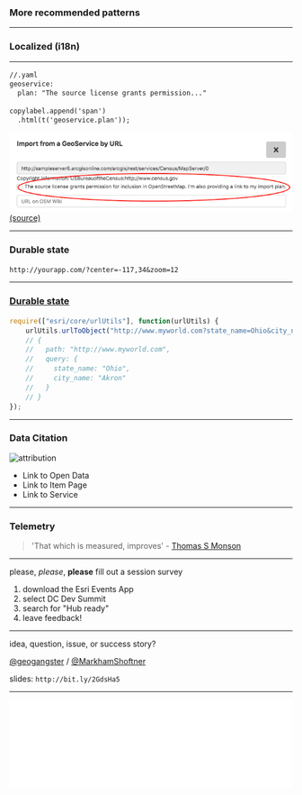 <!-- .slide: data-background="img/bg-7.png" -->

### More recommended patterns

---

<!-- .slide: data-background="img/bg-7.png" -->

### Localized (i18n)

---

<!-- .slide: data-background="img/bg-7.png" -->

```
//.yaml
geoservice:
  plan: "The source license grants permission..."

copylabel.append('span')
  .html(t('geoservice.plan'));
```

![localized](./localized.png)<br>
[(source)](https://github.com/mapmeld/iD/blob/98703e8c67b3d821fb27b66606b2b328955ed5dc/modules/ui/map_data.js#L562-L563)

---

<!-- .slide: data-background="img/bg-7.png" -->

### Durable state

`http://yourapp.com/?center=-117,34&zoom=12`

---

### [Durable state](https://developers.arcgis.com/javascript/latest/api-reference/esri-core-urlUtils.html)

```js
require(["esri/core/urlUtils"], function(urlUtils) {
    urlUtils.urlToObject("http://www.myworld.com?state_name=Ohio&city_name=Akron")
    // {
    //   path: "http://www.myworld.com",
    //   query: {
    //     state_name: "Ohio",
    //     city_name: "Akron"
    //   }
    // }
});

```

---

<!-- .slide: data-background="img/bg-7.png" -->

### Data Citation

<img alt="attribution" style='width:60%;' src="https://cloud.githubusercontent.com/assets/1218/24055897/3fcae98c-0b18-11e7-86c3-9cc55f0d0b44.png">

- Link to Open Data
- Link to Item Page
- Link to Service

---

<!-- .slide: data-background="img/bg-7.png" -->

### Telemetry

> 'That which is measured, improves' - [Thomas S Monson](https://english.stackexchange.com/questions/14952/that-which-is-measured-improves)

---

<!-- .slide: data-background="img/bg-9.png" -->

please, _please_, **please** fill out a session survey

1. download the Esri Events App
2. select DC Dev Summit
3. search for "Hub ready"
4. leave feedback!

---

<!-- .slide: data-background="img//bg-1.png" -->

idea, question, issue, or success story?

[@geogangster](https://twitter.com/geogangster) / [@MarkhamShoftner](https://twitter.com/MarkhamShofner)

slides: `http://bit.ly/2GdsHa5`

---

<!-- .slide: data-background="img/bg-final.png" -->

<img class="transparent" src="./img/esri-science-logo-white.png">